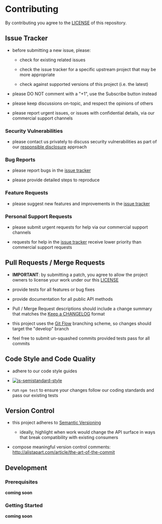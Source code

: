 # Contributing

By contributing you agree to the [LICENSE](LICENSE) of this repository.


## Issue Tracker

- before submitting a new issue, please:

    - check for existing related issues

    - check the issue tracker for a specific upstream project that may be more appropriate

    - check against supported versions of this project (i.e. the latest)

- please DO NOT comment with a "+1", use the Subscribe button instead

- please keep discussions on-topic, and respect the opinions of others

- please report urgent issues, or issues with confidential details, via our commercial support channels


### Security Vulnerabilities

- please contact us privately to discuss security vulnerabilities as part of our [responsible disclosure](https://en.wikipedia.org/wiki/Responsible_disclosure) approach


### Bug Reports

- please report bugs in the [issue tracker](https://github.com/blinkmobile/bmp-cli/issues)

- please provide detailed steps to reproduce


### Feature Requests

- please suggest new features and improvements in the [issue tracker](https://github.com/blinkmobile/bmp-cli/issues)


### Personal Support Requests

- please submit urgent requests for help via our commercial support channels

- requests for help in the [issue tracker](https://github.com/blinkmobile/bmp-cli/issues) receive lower priority than commercial support requests


## Pull Requests / Merge Requests

- **IMPORTANT**: by submitting a patch, you agree to allow the project owners to license your work under our this [LICENSE](LICENSE)

- provide tests for all features or bug fixes

- provide documentation for all public API methods

- Pull / Merge Request descriptions should include a change summary that matches the [Keep a CHANGELOG](http://keepachangelog.com/) format

- this project uses the [Git Flow](http://nvie.com/posts/a-successful-git-branching-model/) branching scheme, so changes should target the "develop" branch


- feel free to submit un-squashed commits provided tests pass for all commits


## Code Style and Code Quality

- adhere to our code style guides

- [![js-semistandard-style](https://cdn.rawgit.com/flet/semistandard/master/badge.svg)](https://github.com/Flet/semistandard)

- run `npm test` to ensure your changes follow our coding standards and pass our existing tests


## Version Control

- this project adheres to [Semantic Versioning](http://semver.org/)

    - ideally, highlight when work would change the API surface in ways that break compatibility with existing consumers

- compose meaningful version control comments: http://alistapart.com/article/the-art-of-the-commit


## Development


### Prerequisites

__coming soon__


### Getting Started

__coming soon__
